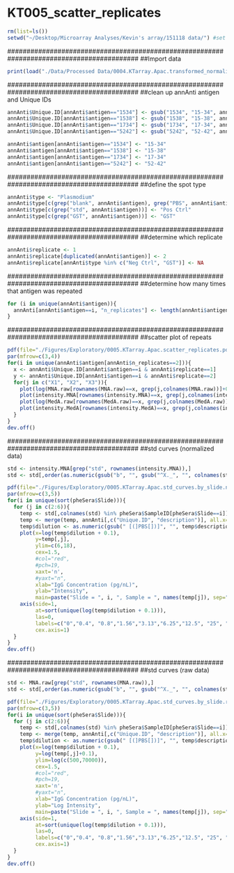 # KT005_scatter_replicates

```r
rm(list=ls())
setwd("~/Desktop/Microarray Analyses/Kevin's array/151118 data/") #set working directory (folder where Apac array files are stored)
```

##########################################################################################
##Import data
```r
print(load("./Data/Processed Data/0004.KTarray.Apac.transformed_normalized.RData"))
```

##########################################################################################
##clean up annAnti antigen and Unique IDs
```r
annAnti$Unique.ID[annAnti$antigen=="1534"] <- gsub("1534", "15-34", annAnti$Unique.ID[annAnti$antigen=="1534"])
annAnti$Unique.ID[annAnti$antigen=="1538"] <- gsub("1538", "15-38", annAnti$Unique.ID[annAnti$antigen=="1538"])
annAnti$Unique.ID[annAnti$antigen=="1734"] <- gsub("1734", "17-34", annAnti$Unique.ID[annAnti$antigen=="1734"])
annAnti$Unique.ID[annAnti$antigen=="5242"] <- gsub("5242", "52-42", annAnti$Unique.ID[annAnti$antigen=="5242"])

annAnti$antigen[annAnti$antigen=="1534"] <- "15-34"
annAnti$antigen[annAnti$antigen=="1538"] <- "15-38"
annAnti$antigen[annAnti$antigen=="1734"] <- "17-34"
annAnti$antigen[annAnti$antigen=="5242"] <- "52-42"
```

##########################################################################################
##define the spot type
```r
annAnti$type <- "Plasmodium"
annAnti$type[c(grep("blank", annAnti$antigen), grep("PBS", annAnti$antigen))] <- "Neg Ctrl"
annAnti$type[c(grep("std", annAnti$antigen))] <- "Pos Ctrl"
annAnti$type[c(grep("GST", annAnti$antigen))] <- "GST"
```

##########################################################################################
##determine which replicate
```r
annAnti$replicate <- 1
annAnti$replicate[duplicated(annAnti$antigen)] <- 2
annAnti$replicate[annAnti$type %in% c("Neg Ctrl", "GST")] <- NA
```

##########################################################################################
##determine how many times that antigen was repeated
```r
for (i in unique(annAnti$antigen)){
  annAnti[annAnti$antigen==i, "n_replicates"] <- length(annAnti$antigen[annAnti$antigen==i])
}
```


##########################################################################################
##scatter plot of repeats
```r
pdf(file="./Figures/Exploratory/0005.KTarray.Apac.scatter_replicates.pdf",width=12,height=9)
par(mfrow=c(3,4))
for(i in unique(annAnti$antigen[annAnti$n_replicates==2])){
  x <- annAnti$Unique.ID[annAnti$antigen==i & annAnti$replicate==1]
  y <- annAnti$Unique.ID[annAnti$antigen==i & annAnti$replicate==2]
  for(j in c("X1", "X2", "X3")){
    plot(log(MNA.raw[rownames(MNA.raw)==x, grep(j,colnames(MNA.raw))]+0.1),log(MNA.raw[rownames(MNA.raw)==y, grep(j,colnames(MNA.raw))]+0.1),xlab="Replicate 1", ylab="Replicate 2", main=paste("Mean-raw,",i, paste("Apac", j, sep=""), sep=" "), ylim=c(log(0.1),log(80000)), xlim=c(log(0.1),log(80000)), col="red")
    plot(intensity.MNA[rownames(intensity.MNA)==x, grep(j,colnames(intensity.MNA))], intensity.MNA[rownames(intensity.MNA)==y, grep(j,colnames(intensity.MNA))], xlab=NA, ylab=NA, main=paste("Mean-Normalized,",i, sep=" "), ylim=c(0,20), xlim=c(0,20))
    plot(log(MedA.raw[rownames(MedA.raw)==x, grep(j,colnames(MedA.raw))]+0.1),log(MedA.raw[rownames(MedA.raw)==y, grep(j,colnames(MedA.raw))]+0.1),xlab="Replicate 1", ylab="Replicate 2", main=paste("Median-raw,",i, paste("Apac", j, sep=""), sep=" "), ylim=c(log(0.1),log(80000)), xlim=c(log(0.1),log(80000)), col="red")
    plot(intensity.MedA[rownames(intensity.MedA)==x, grep(j,colnames(intensity.MedA))], intensity.MedA[rownames(intensity.MedA)==y, grep(j,colnames(intensity.MedA))] ,xlab=NA, ylab=NA, main=paste("Median-Normalized,", i, sep=" "), ylim=c(0,18), xlim=c(0,18))
  }
}
dev.off()
```

##########################################################################################
##std curves (normalized data)
```r
std <- intensity.MNA[grep("std", rownames(intensity.MNA)),]
std <- std[,order(as.numeric(gsub("b", "", gsub("^X._", "", colnames(std)))))]

pdf(file="./Figures/Exploratory/0005.KTarray.Apac.std_curves.by_slide.normalized.pdf",width=20,height=10)
par(mfrow=c(3,5))
for(i in unique(sort(pheSera$Slide))){
  for (j in c(2:6)){
    temp <- std[,colnames(std) %in% pheSera$SampleID[pheSera$Slide==i]]
    temp <- merge(temp, annAnti[,c("Unique.ID", "description")], all.x=T, by.x=0, by.y="Unique.ID")
    temp$dilution <- as.numeric(gsub(" [(]PBS[])]", "", temp$description))
    plot(x=log(temp$dilution + 0.1), 
         y=temp[,j],
         ylim=c(6,18),
         cex=1.5,
         #col="red", 
         #pch=19,
         xaxt='n',
         #yaxt="n",
         xlab="IgG Concentration (pg/nL)",
         ylab="Intensity",
         main=paste("Slide = ", i, ", Sample = ", names(temp[j]), sep=""))
    axis(side=1,
         at=sort(unique(log(temp$dilution + 0.1))), 
         las=0,
         labels=c("0","0.4", "0.8","1.56","3.13","6.25","12.5", "25", "50", "100"),
         cex.axis=1)
  }
}
dev.off()    
```

##########################################################################################
##std curves (raw data)
```r
std <- MNA.raw[grep("std", rownames(MNA.raw)),]
std <- std[,order(as.numeric(gsub("b", "", gsub("^X._", "", colnames(std)))))]

pdf(file="./Figures/Exploratory/0005.KTarray.Apac.std_curves.by_slide.raw.pdf",width=20,height=10)
par(mfrow=c(3,5))
for(i in unique(sort(pheSera$Slide))){
  for (j in c(2:6)){
    temp <- std[,colnames(std) %in% pheSera$SampleID[pheSera$Slide==i]]
    temp <- merge(temp, annAnti[,c("Unique.ID", "description")], all.x=T, by.x=0, by.y="Unique.ID")
    temp$dilution <- as.numeric(gsub(" [(]PBS[])]", "", temp$description))
    plot(x=log(temp$dilution + 0.1), 
         y=log(temp[,j]+0.1),
         ylim=log(c(500,70000)),
         cex=1.5,
         #col="red", 
         #pch=19,
         xaxt='n',
         #yaxt="n",
         xlab="IgG Concentration (pg/nL)",
         ylab="Log Intensity",
         main=paste("Slide = ", i, ", Sample = ", names(temp[j]), sep=""))
    axis(side=1,
         at=sort(unique(log(temp$dilution + 0.1))), 
         las=0,
         labels=c("0","0.4", "0.8","1.56","3.13","6.25","12.5", "25", "50", "100"),
         cex.axis=1)
  }
}
dev.off()     
```
